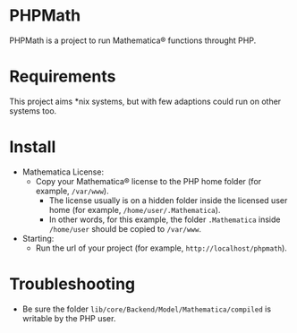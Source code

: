 PHPMath
=======
PHPMath is a project to run Mathematica® functions throught PHP.

Requirements
============
This project aims *nix systems, but with few adaptions could run on other systems too.

Install
=======
<!---
- Database:
    - Creation:
        - Create a database (for example, phpmath);
        - Create a user (for example, phpmathroot) with permission to manage this 
        database.
    - Configuration:
        - Change the file `config/constant/database.default.php` to 
            `config/constant/database.php`;
        - Edit `config/constant/database.php` with the credentials of the
            created database.
-->
- Mathematica License:
    - Copy your Mathematica® license to the PHP home folder (for example, 
        `/var/www`).
        - The license usually is on a hidden folder inside the licensed user
            home (for example, `/home/user/.Mathematica`).
        - In other words, for this example, the folder `.Mathematica` inside 
            `/home/user` should be copied to `/var/www`.
- Starting:
    - Run the url of your project (for example, `http://localhost/phpmath`).

Troubleshooting
===============
- Be sure the folder `lib/core/Backend/Model/Mathematica/compiled` is writable
    by the PHP user.